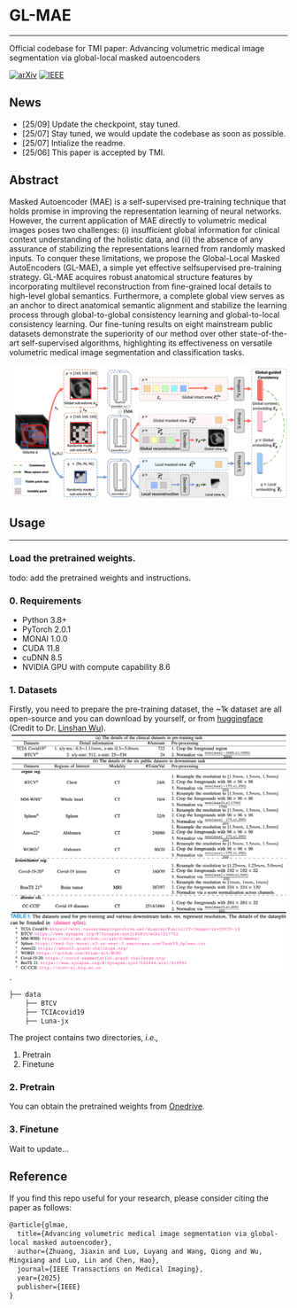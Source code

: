 # GL-MAE
---
Official codebase for TMI paper: Advancing volumetric medical image segmentation via global-local masked autoencoders

[![arXiv](https://img.shields.io/badge/arXiv-2306.08913-b31b1b.svg)](https://arxiv.org/pdf/2306.08913) [![IEEE](https://img.shields.io/badge/IEEE-11004165-00629B)](https://ieeexplore.ieee.org/document/11004165)

## News
* [25/09] Update the checkpoint, stay tuned.
* [25/07] Stay tuned, we would update the codebase as soon as possible.
* [25/07] Intialize the readme.
* [25/06] This paper is accepted by TMI.

## Abstract
Masked Autoencoder (MAE) is a self-supervised pre-training technique that holds promise in improving the representation learning of neural networks. However, the current application of MAE directly to volumetric medical images poses two challenges: (i) insufficient global information for clinical context understanding of the holistic data, and (ii) the absence of any assurance of stabilizing the representations learned from randomly masked inputs. To conquer these limitations, we propose the Global-Local Masked AutoEncoders (GL-MAE), a simple yet effective selfsupervised pre-training strategy. GL-MAE acquires robust anatomical structure features by incorporating multilevel reconstruction from fine-grained local details to high-level global semantics. Furthermore, a complete global view serves as an anchor to direct anatomical semantic alignment and stabilize the learning process through global-to-global consistency learning and global-to-local consistency learning. Our fine-tuning results on eight mainstream public datasets demonstrate the superiority of our method over other state-of-the-art self-supervised algorithms, highlighting its effectiveness on versatile volumetric medical image segmentation and classification tasks.

![](./assets/framework.png)

## Usage
---
### Load the pretrained weights.
todo: add the pretrained weights and instructions.

### 0. Requirements
* Python 3.8+
* PyTorch 2.0.1
* MONAI 1.0.0
* CUDA 11.8
* cuDNN 8.5
* NVIDIA GPU with compute capability 8.6

### 1. Datasets
Firstly, you need to prepare the pre-training dataset, the ~1k dataset are all open-source and you can download by yourself, or from [huggingface](https://huggingface.co/datasets/Luffy503/VoCo-10k) (Credit to Dr. [Linshan Wu](https://scholar.google.com/citations?hl=en&user=RGPzB4sAAAAJ&inst=1381320739207392350)).
![](./assets/datasets.png).
```
├── data
    ├── BTCV
    ├── TCIAcovid19
    ├── Luna-jx
```

The project contains two directories, _i.e.,_
1) Pretrain
2) Finetune


### 2. Pretrain
You can obtain the pretrained weights from [Onedrive](https://hkustconnect-my.sharepoint.com/:f:/g/personal/jzhuangad_connect_ust_hk/EjlzFJ2hHmhNgx9vjGudxDMBm5dKm9BKO0U6RnX-vUEQ5A?e=QGvMaf).

### 3. Finetune
Wait to update...

## Reference
If you find this repo useful for your research, please consider citing the paper as follows:
```
@article{glmae,
  title={Advancing volumetric medical image segmentation via global-local masked autoencoder},
  author={Zhuang, Jiaxin and Luo, Luyang and Wang, Qiong and Wu, Mingxiang and Luo, Lin and Chen, Hao},
  journal={IEEE Transactions on Medical Imaging},
  year={2025}
  publisher={IEEE}
}
```
